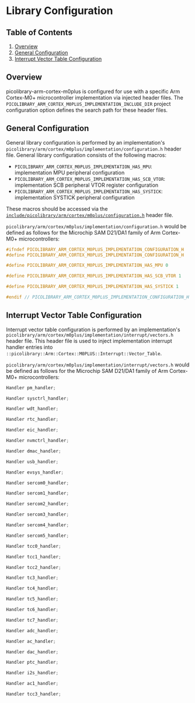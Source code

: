 # Library Configuration

## Table of Contents
1. [Overview](#overview)
1. [General Configuration](#general-configuration)
1. [Interrupt Vector Table Configuration](#interrupt-vector-table-configuration)

## Overview
picolibrary-arm-cortex-m0plus is configured for use with a specific Arm Cortex-M0+
microcontroller implementation via injected header files.
The `PICOLIBRARY_ARM_CORTEX_M0PLUS_IMPLEMENTATION_INCLUDE_DIR` project configuration
option defines the search path for these header files.

## General Configuration
General library configuration is performed by an implementation's
`picolibrary/arm/cortex/m0plus/implementation/configuration.h` header file.
General library configuration consists of the following macros:
- `PICOLIBRARY_ARM_CORTEX_M0PLUS_IMPLEMENTATION_HAS_MPU`: implementation MPU peripheral
  configuration
- `PICOLIBRARY_ARM_CORTEX_M0PLUS_IMPLEMENTATION_HAS_SCB_VTOR`: implementation SCB
  peripheral VTOR register configuration
- `PICOLIBRARY_ARM_CORTEX_M0PLUS_IMPLEMENTATION_HAS_SYSTICK`: implementation SYSTICK
  peripheral configuration

These macros should be accessed via the
[`include/picolibrary/arm/cortex/m0plus/configuration.h`](https://github.com/apcountryman/picolibrary-arm-cortex-m0plus/blob/main/include/picolibrary/arm/cortex/m0plus/configuration.h)
header file.

`picolibrary/arm/cortex/m0plus/implementation/configuration.h` would be defined as follows
for the Microchip SAM D21/DA1 family of Arm Cortex-M0+ microcontrollers:
```c++
#ifndef PICOLIBRARY_ARM_CORTEX_M0PLUS_IMPLEMENTATION_CONFIGURATION_H
#define PICOLIBRARY_ARM_CORTEX_M0PLUS_IMPLEMENTATION_CONFIGURATION_H

#define PICOLIBRARY_ARM_CORTEX_M0PLUS_IMPLEMENTATION_HAS_MPU 0

#define PICOLIBRARY_ARM_CORTEX_M0PLUS_IMPLEMENTATION_HAS_SCB_VTOR 1

#define PICOLIBRARY_ARM_CORTEX_M0PLUS_IMPLEMENTATION_HAS_SYSTICK 1

#endif // PICOLIBRARY_ARM_CORTEX_M0PLUS_IMPLEMENTATION_CONFIGURATION_H
```

## Interrupt Vector Table Configuration
Interrupt vector table configuration is performed by an implementation's
`picolibrary/arm/cortex/m0plus/implementation/interrupt/vectors.h` header file.
This header file is used to inject implementation interrupt handler entries into
`::picolibrary::Arm::Cortex::M0PLUS::Interrupt::Vector_Table`.

`picolibrary/arm/cortex/m0plus/implementation/interrupt/vectors.h` would be defined as
follows for the Microchip SAM D21/DA1 family of Arm Cortex-M0+ microcontrollers:
```c++
Handler pm_handler;

Handler sysctrl_handler;

Handler wdt_handler;

Handler rtc_handler;

Handler eic_handler;

Handler nvmctrl_handler;

Handler dmac_handler;

Handler usb_handler;

Handler evsys_handler;

Handler sercom0_handler;

Handler sercom1_handler;

Handler sercom2_handler;

Handler sercom3_handler;

Handler sercom4_handler;

Handler sercom5_handler;

Handler tcc0_handler;

Handler tcc1_handler;

Handler tcc2_handler;

Handler tc3_handler;

Handler tc4_handler;

Handler tc5_handler;

Handler tc6_handler;

Handler tc7_handler;

Handler adc_handler;

Handler ac_handler;

Handler dac_handler;

Handler ptc_handler;

Handler i2s_handler;

Handler ac1_handler;

Handler tcc3_handler;
```
